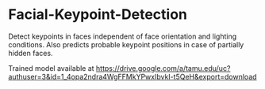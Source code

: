 # Facial-Keypoint-Detection
Detect keypoints in faces independent of face orientation and lighting conditions. Also predicts probable keypoint positions in case of partially hidden faces.

Trained model available at https://drive.google.com/a/tamu.edu/uc?authuser=3&id=1_4opa2ndra4WgFFMkYPwxIbvkI-t5QeH&export=download
